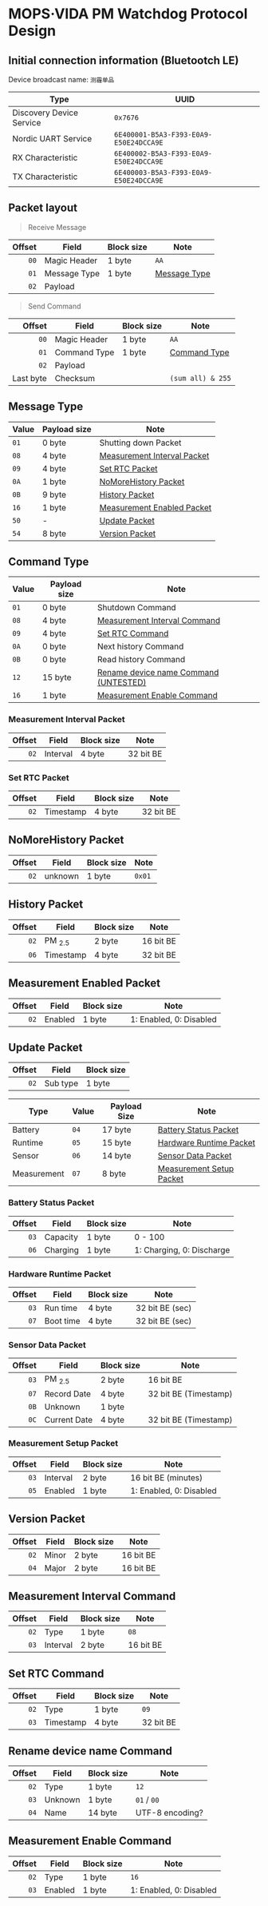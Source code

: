 # MOPS·VIDA PM Watchdog Protocol Design

## Initial connection information (Bluetootch LE)

Device broadcast name: `测霾单品`

| Type                     | UUID                                   |
| ------------------------ | -------------------------------------- |
| Discovery Device Service | `0x7676`                               |
| Nordic UART Service      | `6E400001-B5A3-F393-E0A9-E50E24DCCA9E` |
| RX Characteristic        | `6E400002-B5A3-F393-E0A9-E50E24DCCA9E` |
| TX Characteristic        | `6E400003-B5A3-F393-E0A9-E50E24DCCA9E` |

## Packet layout

> Receive Message

| Offset | Field        | Block size | Note                          |
| -----: | ------------ | ---------- | ----------------------------- |
|   `00` | Magic Header | 1 byte     | `AA`                          |
|   `01` | Message Type | 1 byte     | [Message Type](#message-type) |
|   `02` | Payload      |            |                               |

> Send Command

|    Offset | Field        | Block size | Note                          |
| --------: | ------------ | ---------- | ----------------------------- |
|      `00` | Magic Header | 1 byte     | `AA`                          |
|      `01` | Command Type | 1 byte     | [Command Type](#command-type) |
|      `02` | Payload      |            |                               |
| Last byte | Checksum     |            | `(sum all) & 255`             |

## Message Type

| Value | Payload size | Note                                                        |
| ----- | ------------ | ----------------------------------------------------------- |
| `01`  | 0 byte       | Shutting down Packet                                        |
| `08`  | 4 byte       | [Measurement Interval Packet](#measurement-interval-packet) |
| `09`  | 4 byte       | [Set RTC Packet](#set-rtc-packet)                           |
| `0A`  | 1 byte       | [NoMoreHistory Packet](#nomorehistory-packet)               |
| `0B`  | 9 byte       | [History Packet](#history-packet)                           |
| `16`  | 1 byte       | [Measurement Enabled Packet](#measurement-enabled-packet)   |
| `50`  | -            | [Update Packet](#update-packet)                             |
| `54`  | 8 byte       | [Version Packet](#version-packet)                           |

## Command Type

| Value | Payload size | Note                                                                 |
| ----- | ------------ | -------------------------------------------------------------------- |
| `01`  | 0 byte       | Shutdown Command                                                     |
| `08`  | 4 byte       | [Measurement Interval Command](#measurement-interval-command)        |
| `09`  | 4 byte       | [Set RTC Command](#set-rtc-command)                                  |
| `0A`  | 0 byte       | Next history Command                                                 |
| `0B`  | 0 byte       | Read history Command                                                 |
| `12`  | 15 byte      | [Rename device name Command (UNTESTED)](#rename-device-name-command) |
| `16`  | 1 byte       | [Measurement Enable Command](#measurement-enable-command)            |

### Measurement Interval Packet

| Offset | Field    | Block size | Note      |
| -----: | -------- | ---------- | --------- |
|   `02` | Interval | 4 byte     | 32 bit BE |

### Set RTC Packet

| Offset | Field     | Block size | Note      |
| -----: | --------- | ---------- | --------- |
|   `02` | Timestamp | 4 byte     | 32 bit BE |

## NoMoreHistory Packet

| Offset | Field   | Block size | Note   |
| -----: | ------- | ---------- | ------ |
|   `02` | unknown | 1 byte     | `0x01` |

## History Packet

| Offset | Field             | Block size | Note      |
| -----: | ----------------- | ---------- | --------- |
|   `02` | PM <sub>2.5</sub> | 2 byte     | 16 bit BE |
|   `06` | Timestamp         | 4 byte     | 32 bit BE |

## Measurement Enabled Packet

| Offset | Field   | Block size | Note                    |
| -----: | ------- | ---------- | ----------------------- |
|   `02` | Enabled | 1 byte     | 1: Enabled, 0: Disabled |

## Update Packet

| Offset | Field    | Block size |
| -----: | -------- | ---------- |
|   `02` | Sub type | 1 byte     |

| Type        | Value | Payload Size | Note                                                  |
| ----------- | ----- | ------------ | ----------------------------------------------------- |
| Battery     | `04`  | 17 byte      | [Battery Status Packet](#battery-status-packet)       |
| Runtime     | `05`  | 15 byte      | [Hardware Runtime Packet](#hardware-runtime-packet)   |
| Sensor      | `06`  | 14 byte      | [Sensor Data Packet](#sensor-data-packet)             |
| Measurement | `07`  | 8 byte       | [Measurement Setup Packet](#measurement-setup-packet) |

### Battery Status Packet

| Offset | Field    | Block size | Note                      |
| -----: | -------- | ---------- | ------------------------- |
|   `03` | Capacity | 1 byte     | 0 - 100                   |
|   `06` | Charging | 1 byte     | 1: Charging, 0: Discharge |

### Hardware Runtime Packet

| Offset | Field     | Block size | Note            |
| -----: | --------- | ---------- | --------------- |
|   `03` | Run time  | 4 byte     | 32 bit BE (sec) |
|   `07` | Boot time | 4 byte     | 32 bit BE (sec) |

### Sensor Data Packet

| Offset | Field             | Block size | Note                  |
| -----: | ----------------- | ---------- | --------------------- |
|   `03` | PM <sub>2.5</sub> | 2 byte     | 16 bit BE             |
|   `07` | Record Date       | 4 byte     | 32 bit BE (Timestamp) |
|   `0B` | Unknown           | 1 byte     |                       |
|   `0C` | Current Date      | 4 byte     | 32 bit BE (Timestamp) |

### Measurement Setup Packet

| Offset | Field    | Block size | Note                    |
| -----: | -------- | ---------- | ----------------------- |
|   `03` | Interval | 2 byte     | 16 bit BE (minutes)     |
|   `05` | Enabled  | 1 byte     | 1: Enabled, 0: Disabled |

## Version Packet

| Offset | Field | Block size | Note      |
| -----: | ----- | ---------- | --------- |
|   `02` | Minor | 2 byte     | 16 bit BE |
|   `04` | Major | 2 byte     | 16 bit BE |

## Measurement Interval Command

| Offset | Field    | Block size | Note      |
| -----: | -------- | ---------- | --------- |
|   `02` | Type     | 1 byte     | `08`      |
|   `03` | Interval | 2 byte     | 16 bit BE |

## Set RTC Command

| Offset | Field     | Block size | Note      |
| -----: | --------- | ---------- | --------- |
|   `02` | Type      | 1 byte     | `09`      |
|   `03` | Timestamp | 4 byte     | 32 bit BE |

## Rename device name Command

| Offset | Field   | Block size | Note            |
| -----: | ------- | ---------- | --------------- |
|   `02` | Type    | 1 byte     | `12`            |
|   `03` | Unknown | 1 byte     | `01` / `00`     |
|   `04` | Name    | 14 byte    | UTF-8 encoding? |

## Measurement Enable Command

| Offset | Field   | Block size | Note                    |
| -----: | ------- | ---------- | ----------------------- |
|   `02` | Type    | 1 byte     | `16`                    |
|   `03` | Enabled | 1 byte     | 1: Enabled, 0: Disabled |
